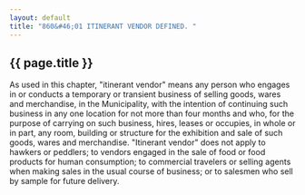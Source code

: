 ```yaml
---
layout: default
title: "860&#46;01 ITINERANT VENDOR DEFINED. "
---
```


{{ page.title }}
----------------

As used in this chapter, &quot;itinerant vendor&quot; means any person who engages in or conducts a temporary or transient business of selling goods, wares and merchandise, in the Municipality, with the intention of continuing such business in any one location for not more than four months and who, for the purpose of carrying on such business, hires, leases or occupies, in whole or in part, any room, building or structure for the exhibition and sale of such goods, wares and merchandise. "Itinerant vendor" does not apply to hawkers or peddlers; to vendors engaged in the sale of food or food products for human consumption; to commercial travelers or selling agents when making sales in the usual course of business; or to salesmen who sell by sample for future delivery. 